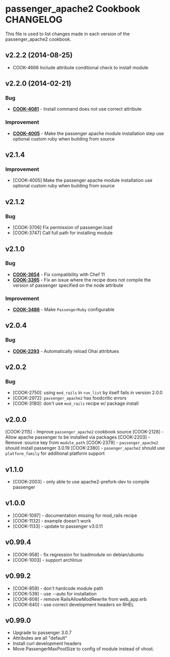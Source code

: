 passenger_apache2 Cookbook CHANGELOG
====================================
This file is used to list changes made in each version of the passenger_apache2 cookbook.

v2.2.2 (2014-08-25)
-------------------
- COOK-4666 Include attribute conditional check to install module

v2.2.0 (2014-02-21)
-------------------
### Bug
- **[COOK-4081](https://tickets.opscode.com/browse/COOK-4081)** - Install command does not use correct attribute

### Improvement
- **[COOK-4005](https://tickets.opscode.com/browse/COOK-4005)** - Make the passenger apache module installation step use optional custom ruby when building from source


v2.1.4
------
### Improvement
- [COOK-4005] Make the passenger apache module installation use optional custom ruby when building from source


v2.1.2
------
### Bug
- [COOK-3706] Fix permission of passenger.load
- [COOK-3747] Call full path for installing module


v2.1.0
------
### Bug
- **[COOK-3654](https://tickets.opscode.com/browse/COOK-3654)** - Fix compatibility with Chef 11
- **[COOK-3395](https://tickets.opscode.com/browse/COOK-3395)** - Fix an issue where the recipe does not compile the version of passenger specified on the node attribute

### Improvement
- **[COOK-3486](https://tickets.opscode.com/browse/COOK-3486)** - Make `PassengerRuby` configurable


v2.0.4
------
### Bug
- **[COOK-2293](https://tickets.opscode.com/browse/COOK-2293)** - Automatically reload Ohai attribtues

v2.0.2
------
### Bug
- [COOK-2750]: using `mod_rails` in `run_list` by itself fails in version 2.0.0
- [COOK-2972]: `passenger_apache2` has foodcritic errors
- [COOK-3180]: don't use `mod_rails` recipe w/ package install

v2.0.0
------
[COOK-2115] - Improve `passenger_apache2` cookbook source
[COOK-2128] - Allow apache passenger to be installed via packages
[COOK-2203] - Remove :source key from `module_path`
[COOK-2379] - `passenger_apache2` should install passenger 3.0.19
[COOK-2380] - `pasenger_apache2` should use `platform_family` for additional platform support

v1.1.0
------
- [COOK-2003] - only able to use apache2-prefork-dev to compile passenger

v1.0.0
------
- [COOK-1097] - documentation missing for mod_rails recipe
- [COOK-1132] - example doesn't work
- [COOK-1133] - update to passenger v3.0.11

v0.99.4
------
- [COOK-958] - fix regression for loadmodule on debian/ubuntu
- [COOK-1003] - support archlinux

v0.99.2
------
- [COOK-859] - don't hardcode module path
- [COOK-539] - use --auto for installation
- [COOK-608] - remove RailsAllowModRewrite from web_app.erb
- [COOK-640] - use correct development headers on RHEL

v0.99.0
------
- Upgrade to passenger 3.0.7
- Attributes are all "default"
- Install curl development headers
- Move PassengerMaxPoolSize to config of module instead of vhost.
